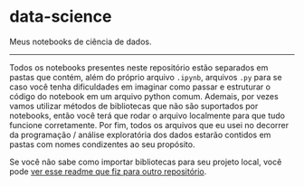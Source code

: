 # **data-science**
Meus notebooks de ciência de dados.

---
Todos os notebooks presentes neste repositório estão separados em pastas que contém, além do próprio arquivo `.ipynb`, arquivos `.py` para se caso você tenha 
dificuldades em imaginar como passar e estruturar o código do notebook em um arquivo python comum. Ademais, por vezes vamos utilizar métodos de bibliotecas que não são suportados
por notebooks, então você terá que rodar o arquivo localmente para que tudo funcione corretamente. Por fim, todos os arquivos que eu usei no decorrer da programação /
análise exploratória dos dados estarão contidos em pastas com nomes condizentes ao seu propósito.

Se você não sabe como importar bibliotecas para seu projeto local, você pode [ver esse readme que fiz para outro repositório](https://github.com/dan-santos/pyorganize).


